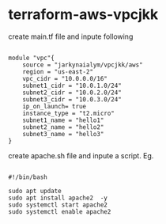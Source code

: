 # terraform-aws-vpcjkk

create main.tf file and inpute following 

``` hcl

module "vpc"{
    source = "jarkynaialym/vpcjkk/aws"
    region = "us-east-2"
    vpc_cidr = "10.0.0.0/16"
    subnet1_cidr = "10.0.1.0/24"
    subnet2_cidr = "10.0.2.0/24"
    subnet3_cidr = "10.0.3.0/24"
    ip_on_launch= true 
    instance_type = "t2.micro"
    subnet1_name = "hello1"
    subnet2_name = "hello2"
    subnet3_name = "hello3"
}

```

create apache.sh file and inpute a script. Eg.

```hcl 

#!/bin/bash

sudo apt update 
sudo apt install apache2  -y
sudo systemctl start apache2
sudo systemctl enable apache2

```

